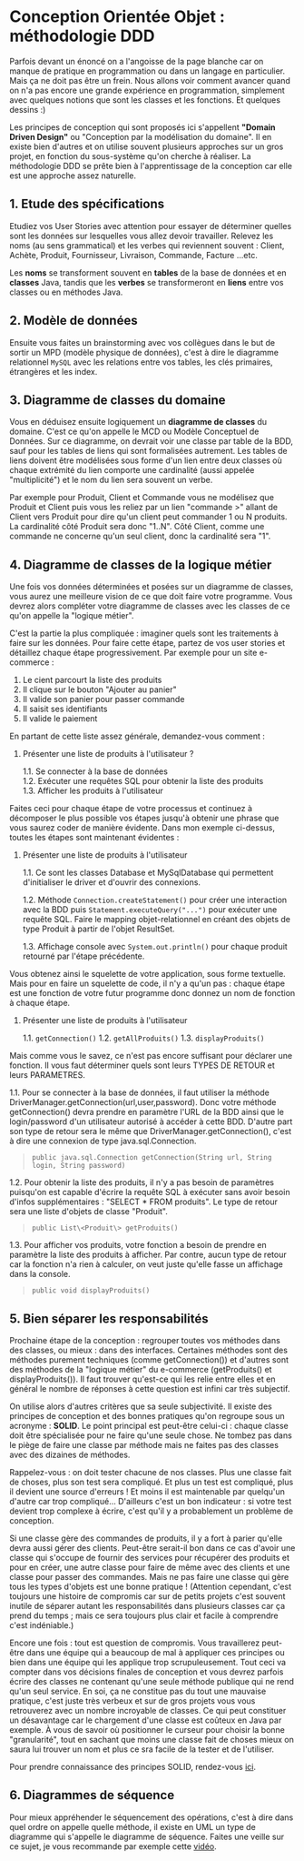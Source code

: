 # Conception Orientée Objet : méthodologie DDD

Parfois devant un énoncé on a l'angoisse de la page blanche car on manque de 
pratique en programmation ou dans un langage en particulier. Mais ça ne doit pas 
être un frein. Nous allons voir comment avancer quand on n'a pas encore une 
grande expérience en programmation, simplement avec quelques notions que sont 
les classes et les fonctions. Et quelques dessins :)

Les principes de conception qui sont proposés ici s'appellent **"Domain Driven
Design"** ou "Conception par la modélisation du domaine". Il en existe bien 
d'autres et on utilise souvent plusieurs approches sur un gros projet, en 
fonction du sous-système qu'on cherche à réaliser. La méthodologie DDD se prête
bien à l'apprentissage de la conception car elle est une approche assez 
naturelle.


## 1. Etude des spécifications

Etudiez vos User Stories avec attention pour essayer de déterminer 
quelles sont les données sur lesquelles vous allez devoir travailler. Relevez 
les noms (au sens grammatical) et les verbes qui reviennent souvent : Client, 
Achète, Produit, Fournisseur, Livraison, Commande, Facture ...etc.

Les **noms** se transforment souvent en **tables** de la base de données et en 
**classes** Java, tandis que les **verbes** se transformeront en **liens** entre 
vos classes ou en méthodes Java.

## 2. Modèle de données

Ensuite vous faites un brainstorming avec vos collègues dans le but de sortir 
un MPD (modèle physique de données), c'est à dire le diagramme relationnel `MySQL`
avec les relations entre vos tables, les clés primaires, étrangères et les index.

## 3. Diagramme de classes du domaine

Vous en déduisez ensuite logiquement un **diagramme de classes** du domaine.
C'est ce qu'on appelle le MCD ou Modèle Conceptuel de Données. Sur ce diagramme,
on devrait voir une classe par table de la BDD, sauf pour les tables de liens 
qui sont formalisées autrement. Les tables de liens doivent être modélisées sous 
forme d'un lien entre deux classes où chaque extrémité du lien comporte une 
cardinalité (aussi appelée "multiplicité") et le nom du lien sera souvent un 
verbe.

Par exemple pour Produit, Client et Commande vous ne modélisez que Produit et 
Client puis vous les reliez par un lien "commande >" allant de Client vers Produit
pour dire qu'un client peut commander 1 ou N produits. La cardinalité côté
Produit sera donc "1..N". Côté Client, comme une commande ne concerne qu'un seul 
client, donc la cardinalité sera "1".

## 4. Diagramme de classes de la logique métier

Une fois vos données déterminées et posées sur un diagramme de classes, vous aurez
une meilleure vision de ce que doit faire votre programme. Vous devrez alors compléter
votre diagramme de classes avec les classes de ce qu'on appelle la "logique métier".

C'est la partie la plus compliquée : imaginer quels sont les traitements à faire sur
les données. Pour faire cette étape, partez de vos user stories et détaillez chaque
étape progressivement. Par exemple pour un site e-commerce : 

1. Le cient parcourt la liste des produits
2. Il clique sur le bouton "Ajouter au panier"
3. Il valide son panier pour passer commande
4. Il saisit ses identifiants
5. Il valide le paiement
	
En partant de cette liste assez générale, demandez-vous comment :

1. Présenter une liste de produits à l'utilisateur ?

   1.1. Se connecter à la base de données  
   1.2. Exécuter une requêtes SQL pour obtenir la liste des produits  
   1.3. Afficher les produits à l'utilisateur  
	
Faites ceci pour chaque étape de votre processus et continuez à décomposer le plus
possible vos étapes jusqu'à obtenir une phrase que vous saurez coder de manière 
évidente. Dans mon exemple ci-dessus, toutes les étapes sont maintenant évidentes :

1. Présenter une liste de produits à l'utilisateur

   1.1. Ce sont les classes Database et MySqlDatabase qui permettent 
   d'initialiser le driver et d'ouvrir des connexions.  

   1.2. Méthode `Connection.createStatement()` pour créer une interaction avec 
   la BDD puis `Statement.executeQuery("...")` pour exécuter une requête 
   SQL. Faire le mapping objet-relationnel en créant des objets de type 
   Produit à partir de l'objet ResultSet.  

   1.3. Affichage console avec `System.out.println()` pour chaque produit 
   retourné par l'étape précédente.
		  
Vous obtenez ainsi le squelette de votre application, sous forme textuelle. Mais 
pour en faire un squelette de code, il n'y a qu'un pas : chaque étape est une 
fonction de votre futur programme donc donnez un nom de fonction à chaque étape.

1. Présenter une liste de produits à l'utilisateur

   1.1. `getConnection()`
   1.2. `getAllProduits()`
   1.3. `displayProduits()`
	
Mais comme vous le savez, ce n'est pas encore suffisant pour déclarer une fonction.
Il vous faut déterminer quels sont leurs TYPES DE RETOUR et leurs PARAMETRES.

1.1. Pour se connecter à la base de données, il faut utiliser la méthode 
   DriverManager.getConnection(url,user,password). Donc votre méthode getConnection()
   devra prendre en paramètre l'URL de la BDD ainsi que le login/password 
   d'un utilisateur autorisé à accéder à cette BDD. D'autre part son type 
   de retour sera le même que DriverManager.getConnection(), c'est à dire 
   une connexion de type java.sql.Connection.
   
> `public java.sql.Connection getConnection(String url, String login, String password)`
		  
1.2. Pour obtenir la liste des produits, il n'y a pas besoin de paramètres
   puisqu'on est capable d'écrire la requête SQL à exécuter sans avoir 
   besoin d'infos supplémentaires : "SELECT \* FROM produits".
   Le type de retour sera une liste d'objets de classe "Produit".
   
> `public List\<Produit\> getProduits()`
		  
1.3. Pour afficher vos produits, votre fonction a besoin de prendre en paramètre 
   la liste des produits à afficher. Par contre, aucun type de retour car la 
   fonction n'a rien à calculer, on veut juste qu'elle fasse un affichage dans 
   la console.
   
> `public void displayProduits()`

## 5. Bien séparer les responsabilités

Prochaine étape de la conception : regrouper toutes vos méthodes dans des classes, ou
mieux : dans des interfaces. Certaines méthodes sont des méthodes purement techniques
(comme getConnection()) et d'autres sont des méthodes de la "logique métier" du e-commerce
(getProduits() et displayProduits()). Il faut trouver qu'est-ce qui les relie entre elles
et en général le nombre de réponses à cette question est infini car très subjectif.

On utilise alors d'autres critères que sa seule subjectivité. Il existe des principes
de conception et des bonnes pratiques qu'on regroupe sous un acronyme : **SOLID**.
Le point principal est peut-être celui-ci : chaque classe doit être spécialisée 
pour ne faire qu'une seule chose. Ne tombez pas dans le piège de faire une 
classe par méthode mais ne faites pas des classes avec des dizaines de méthodes.

Rappelez-vous : on doit tester chacune de nos classes. Plus une classe fait de 
choses, plus son test sera compliqué. Et plus un test est compliqué, plus il 
devient une source d'erreurs ! Et moins il est maintenable par quelqu'un d'autre
car trop compliqué... D'ailleurs c'est un bon indicateur : si votre test devient
trop complexe à écrire, c'est qu'il y a probablement un problème de conception.

Si une classe gère des commandes de produits, il y a fort à parier qu'elle devra
aussi gérer des clients. Peut-être serait-il bon dans ce cas d'avoir une classe
qui s'occupe de fournir des services pour récupérer des produits et pour en créer,
une autre classe pour faire de même avec des clients et une classe pour passer
des commandes. Mais ne pas faire une classe qui gère tous les types d'objets est
une bonne pratique ! (Attention cependant, c'est toujours une histoire de 
compromis car sur de petits projets c'est souvent inutile de séparer autant les 
responsabilités dans plusieurs classes car ça prend du temps ; mais ce sera 
toujours plus clair et facile à comprendre c'est indéniable.)

Encore une fois : tout est question de compromis. Vous travaillerez peut-être 
dans une équipe qui a beaucoup de mal à appliquer ces principes ou bien dans une
équipe qui les applique trop scrupuleusement. Tout ceci va compter dans vos 
décisions finales de conception et vous devrez parfois écrire des classes ne
contenant qu'une seule méthode publique qui ne rend qu'un seul service. En soi,
ça ne constitue pas du tout une mauvaise pratique, c'est juste très verbeux et
sur de gros projets vous vous retrouverez avec un nombre incroyable de classes.
Ce qui peut constituer un désavantage car le chargement d'une classe est coûteux
en Java par exemple. À vous de savoir où positionner le curseur pour choisir la
bonne "granularité", tout en sachant que moins une classe fait de choses mieux
on saura lui trouver un nom et plus ce sra facile de la tester et de l'utiliser.

Pour prendre connaissance des principes SOLID, rendez-vous [ici](https://alexsoyes.com/solid/).

## 6. Diagrammes de séquence

Pour mieux appréhender le séquencement des opérations, c'est à dire dans quel 
ordre on appelle quelle méthode, il existe en UML un type de diagramme qui 
s'appelle le diagramme de séquence. Faites une veille sur ce sujet, je vous 
recommande par exemple cette [vidéo](https://www.youtube.com/watch?v=AZ4gwy-ZGC4).



